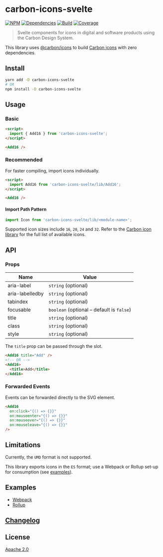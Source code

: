 # carbon-icons-svelte

[![NPM][npm]][npm-url]
[![Dependencies][deps]][deps-badge]
[![Build][build]][build-badge]
[![Coverage][codecov-shield]][codecov]

> Svelte components for icons in digital and software products using the Carbon Design System.

This library uses [@carbon/icons](https://github.com/carbon-design-system/carbon/tree/master/packages/icons) to build [Carbon icons](https://www.carbondesignsystem.com/guidelines/icons/library) with zero dependencies.

## Install

```bash
yarn add -D carbon-icons-svelte
# OR
npm install -D carbon-icons-svelte
```

## Usage

### Basic

```html
<script>
  import { Add16 } from 'carbon-icons-svelte';
</script>

<Add16 />
```

### Recommended

For faster compiling, import icons individually.

```html
<script>
  import Add16 from 'carbon-icons-svelte/lib/Add16';
</script>

<Add16 />
```

#### Import Path Pattern

```js
import Icon from 'carbon-icons-svelte/lib/<module-name>';
```

Supported icon sizes include `16`, `20`, `24` and `32`. Refer to the [Carbon icon library](https://www.carbondesignsystem.com/guidelines/icons/library) for the full list of available icons.

## API

### Props

| Name            | Value                                     |
| --------------- | ----------------------------------------- |
| aria-label      | `string` (optional)                       |
| aria-labelledby | `string` (optional)                       |
| tabindex        | `string` (optional)                       |
| focusable       | `boolean` (optional – default is `false`) |
| title           | `string` (optional)                       |
| class           | `string` (optional)                       |
| style           | `string` (optional)                       |

The `title` prop can be passed through the slot.

```html
<Add16 title="Add" />
<!-- OR -->
<Add16>
  <title>Add</title>
</Add16>
```

### Forwarded Events

Events can be forwarded directly to the SVG element.

```html
<Add16
  on:click="{() => {}}"
  on:mouseenter="{() => {}}"
  on:mouseover="{() => {}}"
  on:mouseleave="{() => {}}"
/>
```

## Limitations

Currently, the `UMD` format is not supported.

This library exports icons in the `ES` format; use a Webpack or Rollup set-up for consumption (see [examples](examples)).

## Examples

- [Webpack](examples/webpack)
- [Rollup](examples/rollup)

## [Changelog](CHANGELOG.md)

## License

[Apache 2.0](LICENSE)

[npm]: https://img.shields.io/npm/v/carbon-icons-svelte.svg?color=blue
[npm-url]: https://npmjs.com/package/carbon-icons-svelte
[deps]: https://david-dm.org/ibm/carbon-icons-svelte/status.svg
[deps-badge]: https://david-dm.org/ibm/carbon-icons-svelte
[build]: https://travis-ci.com/ibm/carbon-icons-svelte.svg?branch=master
[build-badge]: https://travis-ci.com/ibm/carbon-icons-svelte
[codecov]: https://codecov.io/gh/ibm/carbon-icons-svelte
[codecov-shield]: https://img.shields.io/codecov/c/github/ibm/carbon-icons-svelte.svg
